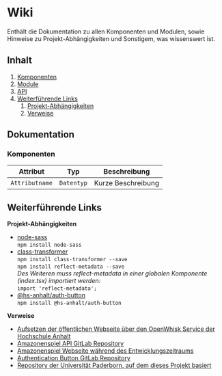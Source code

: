 # Wiki

Enthält die Dokumentation zu allen Komponenten und Modulen, sowie Hinweise zu Projekt-Abhängigkeiten und Sonstigem, was wissenswert ist.

## Inhalt

  1. [Komponenten](Komponenten.md)
  2. [Module](Module.md)
  3. [API](API.md)
  4. [Weiterführende Links](#weiterführende-links)
      1. [Projekt-Abhängigkeiten](#projekt-abhängigkeiten)
      2. [Verweise](#verweise)

## Dokumentation

### Komponenten

| Attribut | Typ | Beschreibung |
| ------ | ------ | ------ |
| `Attributname` | `Datentyp` | Kurze Beschreibung |

## Weiterführende Links

**Projekt-Abhängigkeiten**

- [node-sass](https://www.npmjs.com/package/node-sass)  
  `npm install node-sass`
- [class-transformer](https://www.npmjs.com/package/class-transformer)  
  `npm install class-transformer --save`  
  `npm install reflect-metadata --save`  
  _Des Weiteren muss reflect-metadata in einer globalen Komponente (index.tsx) importiert werden:_  
  `import 'reflect-metadata';`
- [@hs-anhalt/auth-button](https://www.npmjs.com/package/@hs-anhalt/auth-button)  
  `npm install @hs-anhalt/auth-button`

**Verweise**

- [Aufsetzen der öffentlichen Webseite über den OpenWhisk Service der Hochschule Anhalt](https://gitlab.hs-anhalt.de/gitlab-integration/userdocumentation/-/blob/master/web-action/Node-Web-Programm.md)
- [Amazonenspiel API GitLab Repository](https://gitlab.hs-anhalt.de/zwischenprojekte/game-of-the-amazons-service)
- [Amazonenspiel Webseite während des Entwicklungszeitraums](https://webengineering.ins.hs-anhalt.de:40443/api/v1/web/whisk.system/911_master/website/)
- [Authentication Button GitLab Repository](https://gitlab.hs-anhalt.de/zwischenprojekte/authentication-button)
- [Repository der Universität Paderborn, auf dem dieses Projekt basiert](https://github.com/dice-group/Amazons/wiki)
